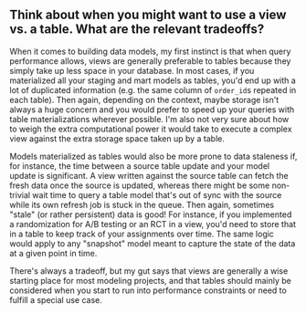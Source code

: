 ## Think about when you might want to use a view vs. a table. What are the relevant tradeoffs? 

When it comes to building data models, my first instinct is that when query performance allows, views are generally preferable to tables because they simply take up less space in your database. In most cases, if you materialized all your staging and mart models as tables, you'd end up with a lot of duplicated information (e.g. the same column of `order_id`s repeated in each table). Then again, depending on the context, maybe storage isn't always a huge concern and you would prefer to speed up your queries with table materializations wherever possible. I'm also not very sure about how to weigh the extra computational power it would take to execute a complex view against the extra storage space taken up by a table. 

Models materialized as tables would also be more prone to data staleness if, for instance, the time between a source table update and your model update is significant. A view written against the source table can fetch the fresh data once the source is updated, whereas there might be some non-trivial wait time to query a table model that's out of sync with the source while its own refresh job is stuck in the queue. Then again, sometimes "stale" (or rather persistent) data is good! For instance, if you implemented a randomization for A/B testing or an RCT in a view, you'd need to store that in a table to keep track of your assignments over time. The same logic would apply to any "snapshot" model meant to capture the state of the data at a given point in time. 

There's always a tradeoff, but my gut says that views are generally a wise starting place for most modeling projects, and that tables should mainly be considered when you start to run into performance constraints or need to fulfill a special use case. 
